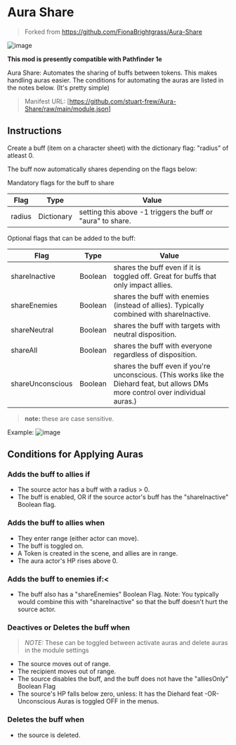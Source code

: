 # Aura Share

> Forked from <https://github.com/FionaBrightgrass/Aura-Share>

![image](https://i.imgur.com/Up1jqTJ.png)

**This mod is presently compatible with Pathfinder 1e**

Aura Share: Automates the sharing of buffs between tokens. This makes handling auras easier. The conditions for automating the auras are listed in the notes below. (It's pretty simple)

> Manifest URL: [https://github.com/stuart-frew/Aura-Share/raw/main/module.json]

## Instructions

Create a buff (item on a character sheet) with the dictionary flag: "radius" of atleast 0.

The buff now automatically shares depending on the flags below:

Mandatory flags for the buff to share

| Flag   | Type       | Value                                                       |
| ------ | ---------- | ----------------------------------------------------------- |
| radius | Dictionary | setting this above -1 triggers the buff or "aura" to share. |

Optional flags that can be added to the buff:

| Flag             | Type    | Value                                                                                                                              |
| ---------------- | ------- | ---------------------------------------------------------------------------------------------------------------------------------- |
| shareInactive    | Boolean | shares the buff even if it is toggled off. Great for buffs that only impact allies.                                                |
| shareEnemies     | Boolean | shares the buff with enemies (instead of allies). Typically combined with shareInactive.                                           |
| shareNeutral     | Boolean | shares the buff with targets with neutral disposition.                                                                             |
| shareAll         | Boolean | shares the buff with everyone regardless of disposition.                                                                           |
| shareUnconscious | Boolean | shares the buff even if you're unconscious. (This works like the Diehard feat, but allows DMs more control over individual auras.) |

> **note:** these are case sensitive.

Example:
![image](https://i.imgur.com/zRj6ITb.png)

## Conditions for Applying Auras

### Adds the buff to allies if

- The source actor has a buff with a radius > 0.
- The buff is enabled, OR if the source actor's buff has the "shareInactive" Boolean flag.

### Adds the buff to allies when

- They enter range (either actor can move).
- The buff is toggled on.
- A Token is created in the scene, and allies are in range.
- The aura actor's HP rises above 0.

### Adds the buff to enemies if:<

- The buff also has a "shareEnemies" Boolean Flag. Note: You typically would combine this with "shareInactive" so that the buff doesn't hurt the source actor. <br>

### Deactives or Deletes the buff when

> _NOTE:_ These can be toggled between activate auras and delete auras in the module settings

- The source moves out of range.
- The recipient moves out of range.
- The source disables the buff, and the buff does not have the "alliesOnly" Boolean Flag
- The source's HP falls below zero, unless: It has the Diehard feat -OR- Unconscious Auras is toggled OFF in the menus.

### Deletes the buff when

- the source is deleted.

